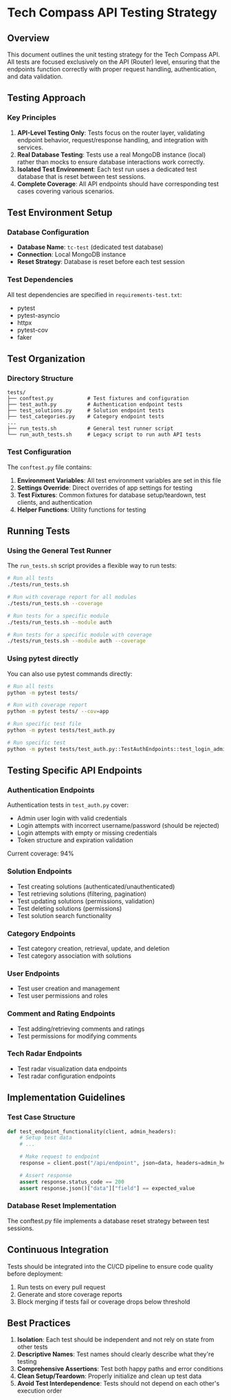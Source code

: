 # Tech Compass API Testing Strategy

## Overview

This document outlines the unit testing strategy for the Tech Compass API. All tests are focused exclusively on the API (Router) level, ensuring that the endpoints function correctly with proper request handling, authentication, and data validation.

## Testing Approach

### Key Principles

1. **API-Level Testing Only**: Tests focus on the router layer, validating endpoint behavior, request/response handling, and integration with services.
2. **Real Database Testing**: Tests use a real MongoDB instance (local) rather than mocks to ensure database interactions work correctly.
3. **Isolated Test Environment**: Each test run uses a dedicated test database that is reset between test sessions.
4. **Complete Coverage**: All API endpoints should have corresponding test cases covering various scenarios.

## Test Environment Setup

### Database Configuration

- **Database Name**: `tc-test` (dedicated test database)
- **Connection**: Local MongoDB instance
- **Reset Strategy**: Database is reset before each test session

### Test Dependencies

All test dependencies are specified in `requirements-test.txt`:

- pytest
- pytest-asyncio
- httpx
- pytest-cov
- faker

## Test Organization

### Directory Structure

```
tests/
├── conftest.py           # Test fixtures and configuration
├── test_auth.py          # Authentication endpoint tests
├── test_solutions.py     # Solution endpoint tests
├── test_categories.py    # Category endpoint tests
...
├── run_tests.sh          # General test runner script
└── run_auth_tests.sh     # Legacy script to run auth API tests
```

### Test Configuration

The `conftest.py` file contains:

1. **Environment Variables**: All test environment variables are set in this file
2. **Settings Override**: Direct overrides of app settings for testing
3. **Test Fixtures**: Common fixtures for database setup/teardown, test clients, and authentication
4. **Helper Functions**: Utility functions for testing

## Running Tests

### Using the General Test Runner

The `run_tests.sh` script provides a flexible way to run tests:

```bash
# Run all tests
./tests/run_tests.sh

# Run with coverage report for all modules
./tests/run_tests.sh --coverage

# Run tests for a specific module
./tests/run_tests.sh --module auth

# Run tests for a specific module with coverage
./tests/run_tests.sh --module auth --coverage
```

### Using pytest directly

You can also use pytest commands directly:

```bash
# Run all tests
python -m pytest tests/

# Run with coverage report
python -m pytest tests/ --cov=app

# Run specific test file
python -m pytest tests/test_auth.py

# Run specific test
python -m pytest tests/test_auth.py::TestAuthEndpoints::test_login_admin_success
```

## Testing Specific API Endpoints

### Authentication Endpoints

Authentication tests in `test_auth.py` cover:

- Admin user login with valid credentials
- Login attempts with incorrect username/password (should be rejected)
- Login attempts with empty or missing credentials
- Token structure and expiration validation

Current coverage: 94%

### Solution Endpoints

- Test creating solutions (authenticated/unauthenticated)
- Test retrieving solutions (filtering, pagination)
- Test updating solutions (permissions, validation)
- Test deleting solutions (permissions)
- Test solution search functionality

### Category Endpoints

- Test category creation, retrieval, update, and deletion
- Test category association with solutions

### User Endpoints

- Test user creation and management
- Test user permissions and roles

### Comment and Rating Endpoints

- Test adding/retrieving comments and ratings
- Test permissions for modifying comments

### Tech Radar Endpoints

- Test radar visualization data endpoints
- Test radar configuration endpoints

## Implementation Guidelines

### Test Case Structure

```python
def test_endpoint_functionality(client, admin_headers):
    # Setup test data
    # ...

    # Make request to endpoint
    response = client.post("/api/endpoint", json=data, headers=admin_headers)

    # Assert response
    assert response.status_code == 200
    assert response.json()["data"]["field"] == expected_value
```

### Database Reset Implementation

The conftest.py file implements a database reset strategy between test sessions.

## Continuous Integration

Tests should be integrated into the CI/CD pipeline to ensure code quality before deployment:

1. Run tests on every pull request
2. Generate and store coverage reports
3. Block merging if tests fail or coverage drops below threshold

## Best Practices

1. **Isolation**: Each test should be independent and not rely on state from other tests
2. **Descriptive Names**: Test names should clearly describe what they're testing
3. **Comprehensive Assertions**: Test both happy paths and error conditions
4. **Clean Setup/Teardown**: Properly initialize and clean up test data
5. **Avoid Test Interdependence**: Tests should not depend on each other's execution order

